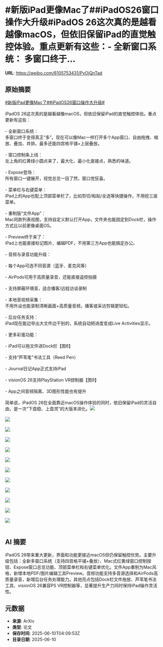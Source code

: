 # #新版iPad更像Mac了##iPadOS26窗口操作大升级#iPadOS 26这次真的是越看越像macOS，但依旧保留iPad的直觉触控体验。重点更新有这些：- 全新窗口系统： 多窗口终于...

**URL**: https://weibo.com/6105753431/PvOjQnTad

## 原始摘要

<a href="https://m.weibo.cn/search?containerid=231522type%3D1%26t%3D10%26q%3D%23%E6%96%B0%E7%89%88iPad%E6%9B%B4%E5%83%8FMac%E4%BA%86%23&amp;extparam=%23%E6%96%B0%E7%89%88iPad%E6%9B%B4%E5%83%8FMac%E4%BA%86%23" data-hide=""><span class="surl-text">#新版iPad更像Mac了#</span></a><a href="https://m.weibo.cn/search?containerid=231522type%3D1%26t%3D10%26q%3D%23iPadOS26%E7%AA%97%E5%8F%A3%E6%93%8D%E4%BD%9C%E5%A4%A7%E5%8D%87%E7%BA%A7%23&amp;extparam=%23iPadOS26%E7%AA%97%E5%8F%A3%E6%93%8D%E4%BD%9C%E5%A4%A7%E5%8D%87%E7%BA%A7%23" data-hide=""><span class="surl-text">#iPadOS26窗口操作大升级#</span></a><br><br>iPadOS 26这次真的是越看越像macOS，但依旧保留iPad的直觉触控体验。重点更新有这些：<br><br>- 全新窗口系统：  <br>    多窗口终于变得真正“多”。现在可以像Mac一样打开多个App窗口、自由拖拽、缩放、叠加、并排。最多还能四宫格平铺+上层叠放。<br>    <br>- 窗口控制条上线：  <br>    左上角的红黄绿小圆点来了，最大化、最小化直接点，熟悉的味道。<br>    <br>- Expose登场：  <br>    所有窗口一键展开，视觉总览一目了然，窗口党狂喜。<br>    <br>- 菜单栏与右键菜单：  <br>    iPad上的App也配上顶部菜单栏了，比如剪切/粘贴/全选等快捷操作，不用挖三层菜单。<br>    <br>- 重制版“文件App”：  <br>    Mac同款列表视图，支持自定义默认打开App，文件夹也能固定到Dock栏，操作方式比以前更像桌面OS。<br>    <br>- Preview终于来了：  <br>    iPad上也能直接标记图片、编辑PDF，不用第三方App也能搞定办公。<br>    <br>- 音频与录音功能升级：<br>    <br>    - 每个App可选不同音源（蓝牙、麦克风等）<br>        <br>    - AirPods可用于高质量录音，还能直接遥控拍摄<br>        <br>    - 支持屏蔽环境音，适合播客/远程访谈录制<br>        <br>- 本地音视频采集：  <br>    不用外设也能录制清晰画面+高质量音频，播客或采访剪辑更轻松。<br>    <br>- 后台任务支持：  <br>    iPad现在能边导出大文件边干别的，系统自动把进度变成Live Activities显示。<br>    <br>- 更多彩蛋功能：<br>    <br>    - iPad可以拖文件进Dock栏【图8】<br>        <br>    - 支持“芦苇笔”书法工具（Reed Pen）<br>        <br>    - Journal日记App正式支持iPad<br>        <br>    - visionOS 26支持PlayStation VR控制器【图9】<br>        <br>    - App之间音频隔离、3D图形性能也有提升<br>        <br>简单说，iPadOS 26在全面靠近macOS操作体验的同时，依旧保留iPad的灵活自由，是一次“下盘稳、上盘灵”的大版本进化。<img style="" src="https://tvax3.sinaimg.cn/large/006Fd7o3ly1i29n3nntoij30p00e27cn.jpg" referrerpolicy="no-referrer"><br><br><img style="" src="https://tvax3.sinaimg.cn/large/006Fd7o3ly1i29mzngru2j30p00e2jz9.jpg" referrerpolicy="no-referrer"><br><br><img style="" src="https://tvax3.sinaimg.cn/large/006Fd7o3ly1i29mzpe7f5j30a005n40h.jpg" referrerpolicy="no-referrer"><br><br><img style="" src="https://tvax4.sinaimg.cn/large/006Fd7o3ly1i29mzr0bbgj30a005nt9v.jpg" referrerpolicy="no-referrer"><br><br><img style="" src="https://tvax1.sinaimg.cn/large/006Fd7o3ly1i29mzhpogej30p00e2afs.jpg" referrerpolicy="no-referrer"><br><br><img style="" src="https://tvax4.sinaimg.cn/large/006Fd7o3ly1i29mzjrce5j30p00e2jvf.jpg" referrerpolicy="no-referrer"><br><br><img style="" src="https://tvax4.sinaimg.cn/large/006Fd7o3ly1i29n11f9x1j30p00e278f.jpg" referrerpolicy="no-referrer"><br><br><img style="" src="https://tvax1.sinaimg.cn/large/006Fd7o3ly1i29n1l5kjgj30p00e2gr8.jpg" referrerpolicy="no-referrer"><br><br><img style="" src="https://tvax1.sinaimg.cn/large/006Fd7o3ly1i29n1w6320j30p00e2q9y.jpg" referrerpolicy="no-referrer"><br><br><img style="" src="https://tvax4.sinaimg.cn/large/006Fd7o3ly1i29n2ksnckj30p00e2aeg.jpg" referrerpolicy="no-referrer"><br><br><img style="" src="https://tvax2.sinaimg.cn/large/006Fd7o3ly1i29n2w09zsj30p00e2q79.jpg" referrerpolicy="no-referrer"><br><br><img style="" src="https://tvax2.sinaimg.cn/large/006Fd7o3ly1i29n3b70nkj30p00e2wgd.jpg" referrerpolicy="no-referrer"><br><br>

## AI 摘要

iPadOS 26带来重大更新，界面和功能更接近macOS但仍保留触控优势。主要升级包括：全新多窗口系统（支持四宫格平铺+叠放）、Mac式红黄绿窗口控制按钮、Expose窗口总览功能、顶部菜单栏和右键菜单优化。文件App重制为Mac风格，新增本地PDF/图片编辑工具Preview。音频功能支持多音源选择和AirPods高质量录音，新增后台任务处理能力。其他亮点包括Dock栏文件拖放、芦苇笔书法工具、visionOS 26兼容PS VR控制器等，显著提升生产力同时保持iPad操作灵活性。

## 元数据

- **来源**: ArXiv
- **类型**: 论文
- **保存时间**: 2025-06-10T04:09:53Z
- **目录日期**: 2025-06-10
